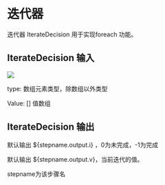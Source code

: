 

# 迭代器

迭代器 IterateDecision 用于实现foreach 功能。

## IterateDecision 输入

![](http://stepflow-docs.cn-bj.ufileos.com/iterate001.png)

type: 数组元素类型，除数组以外类型

Value: \[\] 值数组

## IterateDecision 输出

默认输出 ${stepname.output.i} ，0为未完成，-1为完成

默认输出 ${stepname.output.v}，当前迭代的值。

stepname为该步骤名
